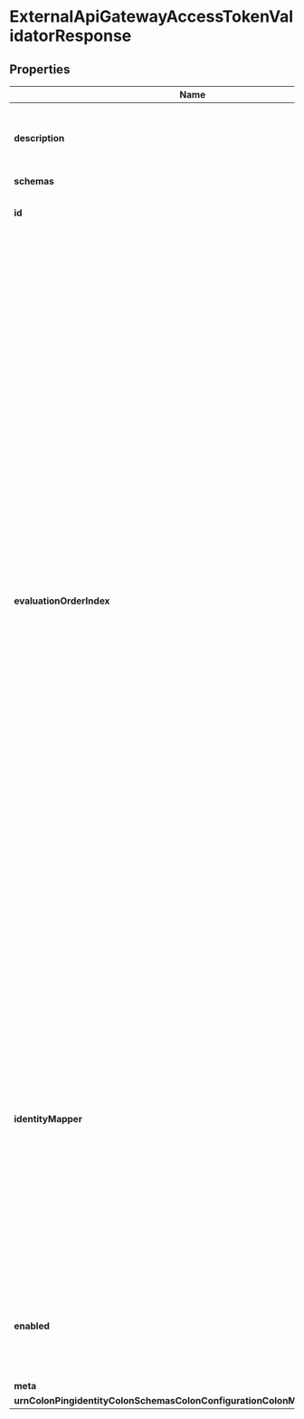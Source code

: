 

# ExternalApiGatewayAccessTokenValidatorResponse


## Properties

| Name | Type | Description | Notes |
|------------ | ------------- | ------------- | -------------|
|**description** | **String** | A description for this Access Token Validator |  [optional] |
|**schemas** | **List&lt;EnumexternalApiGatewayAccessTokenValidatorSchemaUrn&gt;** |  |  |
|**id** | **String** | Name of the Access Token Validator |  |
|**evaluationOrderIndex** | **Integer** | When multiple External API Gateway Access Token Validators are defined for a single Directory Server, this property determines the evaluation order for determining the correct validator class for an access token received by the Directory Server. Values of this property must be unique among all External API Gateway Access Token Validators defined within Directory Server but not necessarily contiguous. External API Gateway Access Token Validators with a smaller value will be evaluated first to determine if they are able to validate the access token. |  |
|**identityMapper** | **String** | Specifies the name of the Identity Mapper that should be used for associating user entries with Bearer token subject names. The claim name from which to obtain the subject (i.e. the currently logged-in user) may be configured using the subject-claim-name property. |  [optional] |
|**enabled** | **Boolean** | Indicates whether this Access Token Validator is enabled for use in Directory Server. |  |
|**meta** | [**MetaMeta**](MetaMeta.md) |  |  [optional] |
|**urnColonPingidentityColonSchemasColonConfigurationColonMessagesColon20** | [**MetaUrnPingidentitySchemasConfigurationMessages20**](MetaUrnPingidentitySchemasConfigurationMessages20.md) |  |  [optional] |



